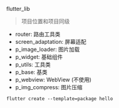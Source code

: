 flutter_lib

> 项目位置和项目同级


- router: 路由工具类
- screen_adaptation: 屏幕适配
- p_image_loader: 图片加载
- p_widget: 基础组件
- p_utils: 工具类
- p_base: 基类
- p_webview: WebView (不使用)
- p_img_compress: 图片压缩


```
flutter create --template=package hello
```

